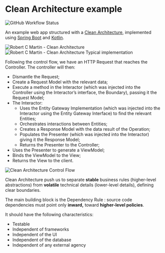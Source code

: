 # Clean Architecture example 
![GitHub Workflow Status](https://img.shields.io/github/workflow/status/rcapraro/cleanarch/Build)


An example web app structured with a [Clean Architecture][clean-arch], implemented using [Spring Boot][springboot] and [Kotlin][kotlin].

![Robert C Martin - Clean Architecture](https://bit.ly/2vhBWz7)
![Robert C Martin - Clean Architecture Typical implementation](http://i.imgur.com/WkBAATy.png)

Following the control flow, we have an HTTP Request that reaches the Controller. The controller will then:

- Dismantle the Request;
- Create a Request Model with the relevant data;
- Execute a method in the Interactor (which was injected into the Controller using the Interactor’s interface, the Boundary), passing it the Request Model;
- The Interactor:
  - Uses the Entity Gateway Implementation (which was injected into the Interactor using the Entity Gateway Interface) to find the relevant Entities;
  - Orchestrates interactions between Entities;
  - Creates a Response Model with the data result of the Operation;
  - Populates the Presenter (which was injected into the Interactor) giving it the Response Model;
  - Returns the Presenter to the Controller;
- Uses the Presenter to generate a ViewModel;
- Binds the ViewModel to the View;
- Returns the View to the client.

![Clean Architecture Control Flow](https://bit.ly/2P4s0RG)

Clean Architecture push us to separate __stable__ business rules (higher-level abstractions) from __volatile__ technical details (lower-level details), defining clear boundaries. 

The main building block is the Dependency Rule : source code dependencies must point only __inward,__ toward __higher-level policies__.

It should have the following characteristics:

- Testable
- Independent of frameworks
- Independent of the UI
- Independent of the database
- Independent of any external agency

[clean-arch]: https://8thlight.com/blog/uncle-bob/2012/08/13/the-clean-architecture.html
[springboot]: https://spring.io/projects/spring-boot
[kotlin]: https://kotlinlang.org/